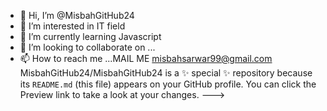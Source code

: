 - 👋 Hi, I’m @MisbahGitHub24
- 👀 I’m interested in IT field
- 🌱 I’m currently learning Javascript
- 💞️ I’m looking to collaborate on ...
- 📫 How to reach me ...MAIL ME misbahsarwar99@gmail.com
MisbahGitHub24/MisbahGitHub24 is a ✨ special ✨ repository because its `README.md` (this file) appears on your GitHub profile.
You can click the Preview link to take a look at your changes.
--->
